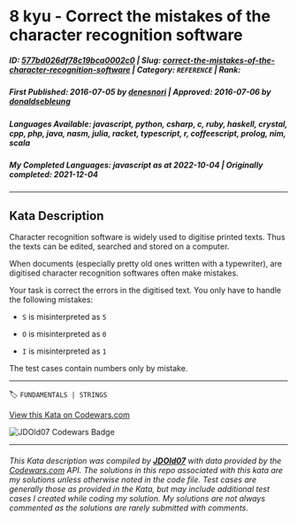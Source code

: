 # 8 kyu - Correct the mistakes of the character recognition software

##### **ID**: [577bd026df78c19bca0002c0](https://www.codewars.com/kata/577bd026df78c19bca0002c0) | **Slug**: [correct-the-mistakes-of-the-character-recognition-software](https://www.codewars.com/kata/577bd026df78c19bca0002c0) | **Category**: `REFERENCE` | **Rank**: <span style="color:white">8 kyu</span>

##### **First Published**: 2016-07-05 ***by*** [denesnori](https://www.codewars.com/users/denesnori) | **Approved**: 2016-07-06 ***by*** [donaldsebleung](https://www.codewars.com/users/donaldsebleung)

##### **Languages Available**: javascript, python, csharp, c, ruby, haskell, crystal, cpp, php, java, nasm, julia, racket, typescript, r, coffeescript, prolog, nim, scala

##### **My Completed Languages**: javascript ***as at*** 2022-10-04 | **Originally completed**: 2021-12-04

---

## Kata Description


Character recognition software is widely used to digitise printed texts. Thus the texts can be edited, searched and stored on a computer.



When documents (especially pretty old ones written with a typewriter), are digitised character recognition softwares often make mistakes.



Your task is correct the errors in the digitised text. You only have to handle the following mistakes:



* `S`  is misinterpreted as `5`

* `O` is misinterpreted as `0`

* `I` is misinterpreted as `1`



The test cases contain numbers only by mistake.

---


🏷 `FUNDAMENTALS | STRINGS`


[View this Kata on Codewars.com](https://www.codewars.com/kata/577bd026df78c19bca0002c0)

![](https://www.codewars.com/users/jdold07/badges/large "JDOld07 Codewars Badge")

---

###### *This Kata description was compiled by [**JDOld07**](https://tpstech.dev) with data provided by the [Codewars.com](https://www.codewars.com) API.  The solutions in this repo associated with this kata are my solutions unless otherwise noted in the code file.  Test cases are generally those as provided in the Kata, but may include additional test cases I created while coding my solution.  My solutions are not always commented as the solutions are rarely submitted with comments.*
